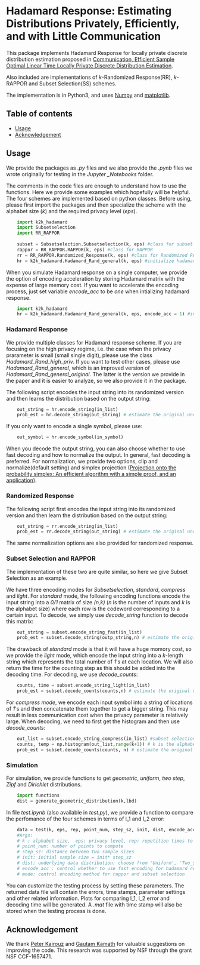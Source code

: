 # Hadamard Response: Estimating Distributions Privately, Efficiently, and with Little Communication
This package implements Hadamard Response for locally private discrete distribution estimation proposed in [Communication, Efficient Sample Optimal Linear Time Locally Private Discrete Distribution Estimation](https://arxiv.org/abs/1802.04705). 

Also included are implementations of *k*-Randomized Response(RR), *k*-RAPPOR and Subset Selection(SS) schemes. 


The implementation is in Python3, and uses [Numpy](http://www.numpy.org) and [matplotlib](https://matplotlib.org/index.html). 

<!---
[distribution as well as three former schemes including . We also provide a script to compare their performance on synthetic data.
 For complete description and analysis of the schemes, please refer to [Communication, Efficient Sample Optimal Linear Time Locally Private Discrete Distribution Estimation](https://arxiv.org/abs/1802.04705) by [Jayadev Acharya](http://people.ece.cornell.edu/acharya/), Ziteng Sun and Huanyu Zhang and references therein.
--->



## Table of contents
* [Usage](#usage)
* [Acknowledgement](#acknowledgement)


<!---
## Brief Introduction
Given *n* independent samples from an unknown distribution, the task of distribution learning is to infer the underlying distribution. In local differential privacy setting, samples are distributed in multiple users, and instead of sending the original samples they get, each user send a randomized version of their sample to preserve privacy. This comes with the expense of higher sample complexity.
In high privacy regime, all former schemes require either a higher communication cost which is linear with the alphabet size *k* or a higher sample complexity which is a factor of *k* larger than the optimal. Our proposed scheme is the first to achieve optimal sample complexity and communication complexity in this regime. Moreover, the computation complexity at the server end is only *O(n+k)* while other optimal schemes require *Omega(nk)* time. A slightly generalized version is sample optimal in all parameter regimes with the same communication and computation complexity.
--->


<!---
* [Instruction for installing Python3](https://docs.python.org/3/using/index.html)
* [Instruction for installing Numpy](https://www.scipy.org/install.html)
* [Instruction for installing Matplotlib](https://matplotlib.org/users/installing.html) --->

## Usage
We provide the packages as *.py* files and we also provide the *.pynb* files we wrote originally for testing in the *Jupyter _Notebooks* folder.

The comments in the code files are enough to understand how to use the functions. Here we provide some examples which hopefully will be helpful. The four schemes are implemented based on python classes. Before using, please first import the packages and then specialize the scheme with the alphabet size (*k*) and the required privacy level (*eps*).

```python
    import k2k_hadamard
    import Subsetselection
    import RR_RAPPOR
    
    subset = Subsetselection.Subsetselection(k, eps) #class for subset selection algorithm
    rappor = RR_RAPPOR.RAPPOR(k, eps) #class for RAPPOR
    rr = RR_RAPPOR.Randomized_Response(k, eps) #class for Randomized Response
    hr = k2k_hadamard.Hadamard_Rand_general(k, eps) #initialize hadamard response
```
When you simulate Hadamard response on a single computer, we provide the option of encoding acceleration by storing Hadamard matrix with the expense of large memory cost. If you want to accelerate the encoding process, just set variable *encode_acc* to be *one* when intializing hadamard response.

```python
    import k2k_hadamard
    hr = k2k_hadamard.Hadamard_Rand_general(k, eps, encode_acc = 1) #initialize hadamard response
```

### Hadamard Response
We provide multiple classes for Hadamard response scheme. If you are focusing on the high privacy regime, i.e. the case when the privacy prarameter is small (small single digit), please use the class *Hadamard_Rand_high_priv*. If you want to test other cases, please use *Hadamard_Rand_general*, which is an improved version of *Hadamard_Rand_general_original*. The latter is the version we provide in the paper and it is easier to analyze, so we also provide it in the package.

The following script encodes the input string into its randomized version and then learns the distribution based on the output string:
```python
    out_string = hr.encode_string(in_list)
    prob_est = hr.decode_string(out_string) # estimate the original underlying distribution
```

If you only want to encode a single symbol, please use:

```python
    out_symbol = hr.encode_symbol(in_symbol)
```

When you decode the output string, you can also choose whether to use fast decoding and how to normalize the output. In general, fast decoding is preferred. For normalization, we provide two options, clip and normalize(default setting) and simplex projection ([Projection onto the probability simplex: An efficient algorithm with a simple proof, and an application](https://arxiv.org/abs/1309.1541)).

### Randomized Response

The following script first encodes the input string into its randomized version and then learn the distribution based on the output string:
```python
    out_string = rr.encode_string(in_list)
    prob_est = rr.decode_string(out_string) # estimate the original underlying distribution
```
The same normalization options are also provided for randomized response.


### Subset Selection and RAPPOR
The implementation of these two are quite similar, so here we give Subset Selection as an example.

We have three encoding modes for *Subsetselection*, *standard*, *compress* and *light*. For *standard* mode, the following encoding functions encode the input string into a *0/1* matrix of size *(n,k)* (*n* is the number of inputs and *k* is the alphabet size) where each row is the codeword corresponding to a certain input. To decode, we simply use *decode_string* function to decode this matrix:

```python
    out_string = subset.encode_string_fast(in_list) 
    prob_est = subset.decode_string(outp_string,n) # estimate the original underlying distribution
```


The drawback of *standard* mode is that it will have a huge momory cost, so we provide the *light* mode, which encode the input string into a *k*-length string which represents the total number of *1*'s at each location. We will also return the time for the counting step as this should be added into the decoding time. For decoding, we use *decode_counts*:

```python
    counts, time = subset.encode_string_light(in_list) 
    prob_est = subset.decode_counts(counts,n) # estimate the original underlying distribution
```

For *compress mode*, we encode each input symbol into a string of locations of *1*'s and then concatenate them together to get a bigger string. This may result in less communication cost when the privacy parameter is relatively large. When decoding, we need to first get the histogram and then use *decode_counts*:

```python
    out_list = subset.encode_string_compress(in_list) #subset selection
    counts, temp = np.histogram(out_list,range(k+1)) # k is the alphabet size
    prob_est = subset.decode_counts(counts, n) # estimate the original underlying distribution
```


### Simulation

For simulation, we provide functions to get *geometric*, *uniform*, *two step*, *Zipf* and *Dirichlet* distributions.


```python
    import functions
    dist = generate_geometric_distribution(k,lbd)
```

In file *test.ipynb* (also available in *test.py*), we provide a function to compare the perfomance of the four schemes in terms of l_1 and l_2 error:

```python
    data = test(k, eps, rep, point_num, step_sz, init, dist, encode_acc = 1, encode_mode = 0)
    #Args:
    # k : alphabet size,  eps: privacy level, rep: repetition times to compute a point
    # point_num: number of points to compute
    # step_sz: distance between two sample sizes
    # init: initial sample size = init* step_sz
    # dist: underlying data distribution: choose from 'Uniform', 'Two_steps', 'Zipf', 'Dirchlet', 'Geometric'
    # encode_acc : control whether to use fast encoding for hadamard responce
    # mode: control encoding method for rappor and subset selection
```
You can customize the testing process by setting these parameters. The returned data file will contain the errors, time stamps, parameter settings and other related information. Plots for comparing l_1, l_2 error and decoding time will be generated. A *.mat* file with time stamp will also be stored when the testing process is done.

## Acknowledgement

We thank [Peter Kairouz](https://web.stanford.edu/~kairouzp/) and [Gautam Kamath](http://www.gautamkamath.com/) for valuable suggestions on improving the code. This research was supported by NSF through the grant NSF CCF-1657471.
